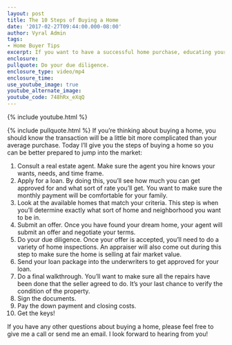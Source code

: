 ```yaml
---
layout: post
title: The 10 Steps of Buying a Home
date: '2017-02-27T09:44:00.000-08:00'
author: Vyral Admin
tags:
- Home Buyer Tips
excerpt: If you want to have a successful home purchase, educating yourself on these 10 steps will help you prepare.
enclosure:
pullquote: Do your due diligence.
enclosure_type: video/mp4
enclosure_time:
use_youtube_image: true
youtube_alternate_image:
youtube_code: 748hRx_eXqQ
---
```

{% include youtube.html %}

{% include pullquote.html %}
If you’re thinking about buying a home, you should know the transaction will be a little bit more complicated than your average purchase. Today I’ll give you the steps of buying a home so you can be better prepared to jump into the market:

1. Consult a real estate agent. Make sure the agent you hire knows your wants, needs, and time frame.
2. Apply for a loan. By doing this, you’ll see how much you can get approved for and what sort of rate you’ll get. You want to make sure the monthly payment will be comfortable for your family.
3. Look at the available homes that match your criteria. This step is when you’ll determine exactly what sort of home and neighborhood you want to be in.
4. Submit an offer. Once you have found your dream home, your agent will submit an offer and negotiate your terms.
5. Do your due diligence. Once your offer is accepted, you’ll need to do a variety of home inspections. An appraiser will also come out during this step to make sure the home is selling at fair market value.
6. Send your loan package into the underwriters to get approved for your loan.
7. Do a final walkthrough. You’ll want to make sure all the repairs have been done that the seller agreed to do. It’s your last chance to verify the condition of the property.
8. Sign the documents.
9. Pay the down payment and closing costs.
10. Get the keys!

If you have any other questions about buying a home, please feel free to give me a call or send me an email. I look forward to hearing from you!
